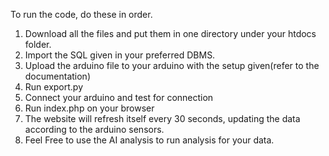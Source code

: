 To run the code, do these in order.

1. Download all the files and put them in one directory under your htdocs folder.
2. Import the SQL given in your preferred DBMS.
3. Upload the arduino file to your arduino with the setup given(refer to the documentation)
4. Run export.py
5. Connect your arduino and test for connection
6. Run index.php on your browser
7. The website will refresh itself every 30 seconds, updating the data according to the arduino sensors.
8. Feel Free to use the AI analysis to run analysis for your data.
   

